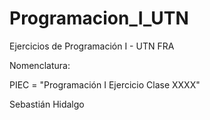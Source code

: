# Programacion_I_UTN

Ejercicios de Programación I - UTN FRA

Nomenclatura:

PIEC = "Programación I Ejercicio Clase XXXX"

Sebastián Hidalgo
